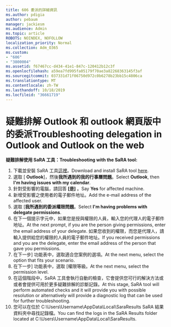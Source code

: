 ```yaml
---
title: 606 委派的詳細資訊
ms.author: pdigia
author: pebaum
manager: jackiesm
ms.audience: Admin
ms.topic: article
ROBOTS: NOINDEX, NOFOLLOW
localization_priority: Normal
ms.collection: Adm_O365
ms.custom:
- "606"
- "3800004"
ms.assetid: f67467cc-d434-41e1-847c-120412b12c3f
ms.openlocfilehash: a59ea7fd995fa05179f70ae3a82268363145f3af
ms.sourcegitcommit: 037331d71f06750d972c0b6278b23bb15c4806ca
ms.translationtype: MT
ms.contentlocale: zh-TW
ms.lasthandoff: 10/18/2019
ms.locfileid: "36661719"
---
```

# <a name="troubleshooting-delegation-in-outlook-and-outlook-on-the-web"></a><span data-ttu-id="8c35f-102">疑難排解 Outlook 和 outlook 網頁版中的委派</span><span class="sxs-lookup"><span data-stu-id="8c35f-102">Troubleshooting delegation in Outlook and Outlook on the web</span></span>

<span data-ttu-id="8c35f-103">**疑難排解使用 SaRA 工具：**</span><span class="sxs-lookup"><span data-stu-id="8c35f-103">**Troubleshooting with the SaRA tool:**</span></span>

1. <span data-ttu-id="8c35f-104">下載並安裝 SaRA 工具[這裡](https://aka.ms/SaRA-SkypeForBusinessSignIn)。</span><span class="sxs-lookup"><span data-stu-id="8c35f-104">Download and install SaRA tool [here](https://aka.ms/SaRA-SkypeForBusinessSignIn).</span></span>
1. <span data-ttu-id="8c35f-105">選取 [ **Outlook**]，然後**我所遇到的我的行事曆問題**。</span><span class="sxs-lookup"><span data-stu-id="8c35f-105">Select **Outlook**, then **I'm having issues with my calendar**.</span></span>
1. <span data-ttu-id="8c35f-106">針對受影響的電腦，請回答 **[是]** 。</span><span class="sxs-lookup"><span data-stu-id="8c35f-106">Say **Yes** for affected machine.</span></span>
1. <span data-ttu-id="8c35f-107">新增受影響之使用者的電子郵件地址。</span><span class="sxs-lookup"><span data-stu-id="8c35f-107">Add the e-mail address of the affected user.</span></span>
1. <span data-ttu-id="8c35f-108">選取 [**我所遇到的委派權限問題**。</span><span class="sxs-lookup"><span data-stu-id="8c35f-108">Select **I'm having problems with delegate permissions**.</span></span>
1. <span data-ttu-id="8c35f-109">在下一個提示字元中，如果您是授與權限的人員，輸入您的代理人的電子郵件地址。</span><span class="sxs-lookup"><span data-stu-id="8c35f-109">At the next prompt, if you are the person giving permissions, enter the email address of your delegate.</span></span> <span data-ttu-id="8c35f-110">如果您收到的權限，而您是代理人，請輸入提供給您的權限的人員的電子郵件地址。</span><span class="sxs-lookup"><span data-stu-id="8c35f-110">If you received permissions and you are the delegate, enter the email address of the person that gave you permissions.</span></span>
1. <span data-ttu-id="8c35f-111">在下一步] 功能表中，選取適合您案例的選項。</span><span class="sxs-lookup"><span data-stu-id="8c35f-111">At the next menu, select the option that fits your scenario.</span></span>
1. <span data-ttu-id="8c35f-112">在下一步] 功能表中，選取 [權限等級。</span><span class="sxs-lookup"><span data-stu-id="8c35f-112">At the next menu, select the permission level.</span></span>
1. <span data-ttu-id="8c35f-113">在這個階段中，SaRA 工具會執行自動的檢查，它會提供您可行的解決方法或或者會提供可用於更多疑難排解的診斷記錄。</span><span class="sxs-lookup"><span data-stu-id="8c35f-113">At this stage, SaRA tool will perform automated checks and it will provide you with possible resolution or alternatively will provide a diagnostic log that can be used for further troubleshooting.</span></span>
1. <span data-ttu-id="8c35f-114">您可以在位於 C:\Users\Username\AppData\Local\SaraResults SaRA 結果資料夾中尋找記錄檔。</span><span class="sxs-lookup"><span data-stu-id="8c35f-114">You can find the logs in the SaRA Results folder located at C:\Users\Username\AppData\Local\SaraResults.</span></span>
